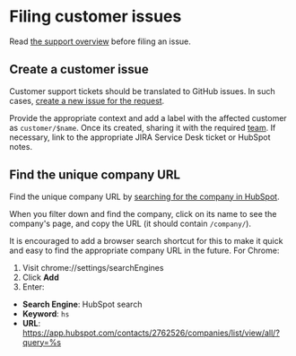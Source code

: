 # Filing customer issues

Read [the support overview](index.md) before filing an issue.

## Create a customer issue

Customer support tickets should be translated to GitHub issues. In such cases, [create a
new issue for the request](https://github.com/sourcegraph/customer/issues/new).

Provide the appropriate context and add a label with the affected customer as `customer/$name`. Once its created, sharing it with the required [team](routing_questions.md).
If necessary, link to the appropriate JIRA Service Desk ticket or HubSpot notes.

## Find the unique company URL

Find the unique company URL by [searching for the company in HubSpot](https://app.hubspot.com/contacts/2762526/companies/list/view/all/?query=).

When you filter down and find the company, click on its name to see the company's page, and copy the URL (it should contain `/company/`).

It is encouraged to add a browser search shortcut for this to make it quick and easy to find the appropriate company URL in the future. For Chrome:

1. Visit chrome://settings/searchEngines
1. Click **Add**
1. Enter:
  - **Search Engine**: HubSpot search
  - **Keyword**: `hs`
  - **URL**: https://app.hubspot.com/contacts/2762526/companies/list/view/all/?query=%s

